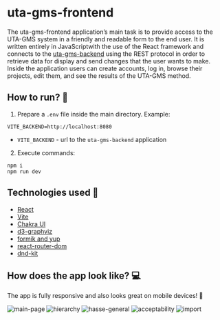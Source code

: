 # uta-gms-frontend

The uta-gms-frontend application’s main task is to provide access to the UTA-GMS system in a friendly and readable form to the end user. 
It is written entirely in JavaScriptwith the use of the React framework and connects to the [uta-gms-backend](https://github.com/UTA-WESOME/uta-gms-backend) using the REST
protocol in order to retrieve data for display and send changes that the user wants to make. Inside
the application users can create accounts, log in, browse their projects, edit them, and see the results of the UTA-GMS method.

## How to run? 🚀

1. Prepare a `.env` file inside the main directory. Example:
```
VITE_BACKEND=http://localhost:8080
```
- `VITE_BACKEND` - url to the `uta-gms-backend` application

2. Execute commands:
```commandline
npm i
npm run dev
```

## Technologies used 🔨

- [React](https://react.dev/)
- [Vite](https://vitejs.dev/)
- [Chakra UI](https://chakra-ui.com/)
- [d3-graphviz](https://github.com/magjac/d3-graphviz)
- [formik and yup](https://formik.org/)
- [react-router-dom](https://reactrouter.com/en/main)
- [dnd-kit](https://dndkit.com/)

## How does the app look like? 💻

The app is fully responsive and also looks great on mobile devices! 📱

![main-page](https://github.com/UTA-WESOME/uta-gms-frontend/assets/91278796/6df96717-ae79-4aae-9168-7d18b4eefd18)
![hierarchy](https://github.com/UTA-WESOME/uta-gms-frontend/assets/91278796/ced77ae6-d837-47b6-bcbe-6c976bced859)
![hasse-general](https://github.com/UTA-WESOME/uta-gms-frontend/assets/91278796/c32faef6-4169-4c9c-aafd-0a7bb28fa91f)
![acceptability](https://github.com/UTA-WESOME/uta-gms-frontend/assets/91278796/1131c834-6b59-4968-b273-e4a4b4ad636c)
![import](https://github.com/UTA-WESOME/uta-gms-frontend/assets/91278796/a8b4d9ab-9623-40a5-8673-c40f5b421a38)


